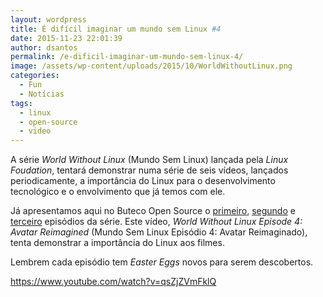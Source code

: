 ```yaml
---
layout: wordpress
title: É difícil imaginar um mundo sem Linux #4
date: 2015-11-23 22:01:39
author: dsantos
permalink: /e-dificil-imaginar-um-mundo-sem-linux-4/
image: /assets/wp-content/uploads/2015/10/WorldWithoutLinux.png
categories:
  - Fun
  - Notícias
tags:
  - linux
  - open-source
  - video
---
```


A série <em>World Without Linux</em> (Mundo Sem Linux) lançada pela <em>Linux Foudation</em>, tentará demonstrar numa série de seis vídeos, lançados periodicamente, a importância do Linux para o desenvolvimento tecnológico e o envolvimento que já temos com ele.

Já apresentamos aqui no Buteco Open Source o <a href="/e-dificil-imaginar-um-mundo-sem-linux" target="_blank">primeiro</a>, <a href="/e-dificil-imaginar-um-mundo-sem-linux-2" target="_blank">segundo</a> e <a href="/e-dificil-imaginar-um-mundo-sem-linux-3" target="_blank">terceiro</a> episódios da série. Este vídeo, <em>World Without Linux Episode 4: Avatar Reimagined</em> (Mundo Sem Linux Episódio 4: Avatar Reimaginado), tenta demonstrar a importância do Linux aos filmes.

Lembrem cada episódio tem <em>Easter Eggs</em> novos para serem descobertos.<!--more-->

https://www.youtube.com/watch?v=qsZjZVmFklQ